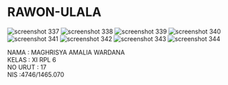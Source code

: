 # RAWON-ULALA

![screenshot 337](https://cloud.githubusercontent.com/assets/22170389/23952429/0bee7cfa-09c4-11e7-8a6c-ac9d647a4e1a.png)
![screenshot 338](https://cloud.githubusercontent.com/assets/22170389/23952430/0bf9bb38-09c4-11e7-949c-c06844bce3f5.png)
![screenshot 339](https://cloud.githubusercontent.com/assets/22170389/23952432/0c06ad34-09c4-11e7-9f3d-6ff429c49994.png)
![screenshot 340](https://cloud.githubusercontent.com/assets/22170389/23952431/0c052252-09c4-11e7-9b93-145840dcabb9.png)
![screenshot 341](https://cloud.githubusercontent.com/assets/22170389/23952433/0c1a2a4e-09c4-11e7-9192-21cd02763150.png)
![screenshot 342](https://cloud.githubusercontent.com/assets/22170389/23952434/0d65bf12-09c4-11e7-9efb-5863512d646a.png)
![screenshot 343](https://cloud.githubusercontent.com/assets/22170389/23952444/111322da-09c4-11e7-9e52-19c9df8c5e49.png)
![screenshot 344](https://cloud.githubusercontent.com/assets/22170389/23952445/111b0e0a-09c4-11e7-8341-0a6378c1693b.png)

NAMA : MAGHRISYA AMALIA WARDANA <br>
KELAS : XI RPL 6<br>
NO URUT : 17<br>
NIS :4746/1465.070<br>

